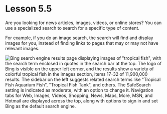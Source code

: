 # Lesson 5.5

Are you looking for news articles, images, videos, or online stores? You
can use a specialized search to search for a specific type of content.

For example, if you do an image search, the search will find and display
images for you, instead of finding links to pages that may or may not
have relevant images.

![Bing search engine results page displaying images of "tropical fish", with the search term enclosed in quotes in the search bar at the top. The logo of Bing is visible on the upper left corner, and the results show a variety of colorful tropical fish in the images section, items 17-32 of 11,900,000 results. The sidebar on the left suggests related search terms like "Tropical Fish Aquarium Fish", "Tropical Fish Tank", and others. The SafeSearch setting is indicated as moderate, with an option to change it. Navigation tabs for Web, Images, Videos, Shopping, News, Maps, More, MSN, and Hotmail are displayed across the top, along with options to sign in and set Bing as the default search engine.](https://lh4.googleusercontent.com/soQq17Kk_LyyicjN8b5_JJhNhouPz-Sjood67Zxo5jkLZpPRwmk2Elv5aWsL8vvegFSW3nDTJ1fP4JsSgjIh-baSmceXQOqQfrLl-2n1MAxxlXkiTU478YE93HnY-4auopa2xBQ)
